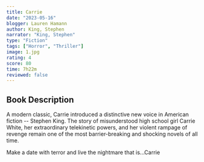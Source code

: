 ```yaml
---
title: Carrie
date: "2023-05-16"
blogger: Lauren Hamann
author: King, Stephen
narrator: "King, Stephen"
type: "Fiction"
tags: ["Horror", "Thriller"]
image: 1.jpg
rating: 4
score: 80
time: 7h22m
reviewed: false
---
```


## Book Description

A modern classic, Carrie introduced a distinctive new voice in American fiction -- Stephen King. The story of misunderstood high school girl Carrie White, her extraordinary telekinetic powers, and her violent rampage of revenge remain one of the most barrier-breaking and shocking novels of all time.

Make a date with terror and live the nightmare that is...Carrie
